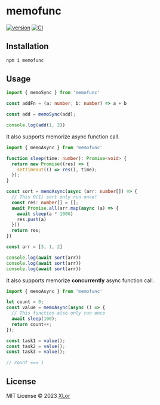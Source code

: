 # memofunc

[![version](https://img.shields.io/npm/v/memofunc?label=memofunc)](https://www.npmjs.com/package/memofunc)
[![CI](https://github.com/yjl9903/memofunc/actions/workflows/ci.yml/badge.svg)](https://github.com/yjl9903/memofunc/actions/workflows/ci.yml)

## Installation

```bash
npm i memofunc
```

## Usage

```ts
import { memoSync } from 'memofunc'

const addFn = (a: number, b: number) => a + b

const add = memoSync(add);

console.log(add(1, 2))
```

It also supports memorize async function call.

```ts
import { memoAsync } from 'memofunc'

function sleep(time: number): Promise<void> {
  return new Promise((res) => {
    setTimeout(() => res(), time);
  });
}

const sort = memoAsync(async (arr: number[]) => {
  // This O(1) sort only run once!
  const res: number[] = [];
  await Promise.all(arr.map(async (a) => {
    await sleep(a * 1000)
    res.push(a)
  }))
  return res;
})

const arr = [3, 1, 2]

console.log(await sort(arr))
console.log(await sort(arr))
console.log(await sort(arr))
```

It also supports memorize **concurrently** async function call.

```ts
import { memoAsync } from 'memofunc'

let count = 0;
const value = memoAsync(async () => {
  // This function also only run once
  await sleep(100);
  return count++;
});

const task1 = value();
const task2 = value();
const task3 = value();

// count === 1
```

## License

MIT License © 2023 [XLor](https://github.com/yjl9903)
